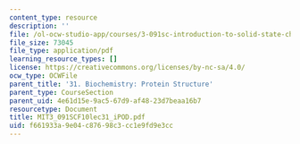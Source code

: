 ```yaml
---
content_type: resource
description: ''
file: /ol-ocw-studio-app/courses/3-091sc-introduction-to-solid-state-chemistry-fall-2010/f661933a9e04c87698c3cc1e9fd9e3cc_MIT3_091SCF10lec31_iPOD.pdf
file_size: 73045
file_type: application/pdf
learning_resource_types: []
license: https://creativecommons.org/licenses/by-nc-sa/4.0/
ocw_type: OCWFile
parent_title: '31. Biochemistry: Protein Structure'
parent_type: CourseSection
parent_uid: 4e61d15e-9ac5-67d9-af48-23d7beaa16b7
resourcetype: Document
title: MIT3_091SCF10lec31_iPOD.pdf
uid: f661933a-9e04-c876-98c3-cc1e9fd9e3cc
---
```

